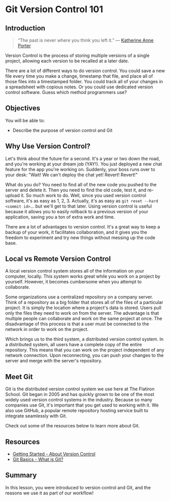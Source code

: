 
# Git Version Control 101

## Introduction

> “The past is never where you think you left it.” — [Katherine Anne Porter](http://en.wikipedia.org/wiki/Katherine_Anne_Porter)

Version Control is the process of storing multiple versions of a single project, allowing each version to be recalled at a later date.

There are a lot of different ways to do version control. You could save a new file every time you make a change, timestamp that file, and place all of those files into a timestamped folder. You could track all of your changes in a spreadsheet with copious notes. Or you could use dedicated version control software. Guess which method programmers use?


## Objectives

You will be able to:
* Describe the purpose of version control and Git

## Why Use Version Control?

Let's think about the future for a second. It's a year or two down the road, and you're working at your dream job (YAY!). You just deployed a new chat feature for the app you're working on. Suddenly, your boss runs over to your desk: "Wait! We can't deploy the chat yet! Revert! Revert!"

What do you do? You need to find all of the new code you pushed to the server and delete it. Then you need to find the old code, test it, and re-upload it. So much work to do. Well, since you used version control software, it's as easy as 1, 2, 3. Actually, it's as easy as `git reset --hard <commit id>`... but we'll get to that later. Using version control is useful because it allows you to easily rollback to a previous version of your application, saving you a ton of extra work and time.

There are a lot of advantages to version control. It's a great way to keep a backup of your work, it facilitates collaboration, and it gives you the freedom to experiment and try new things without messing up the code base.

## Local vs Remote Version Control

A local version control system stores all of the information on your computer, locally. This system works great while you work on a project by yourself. However, it becomes cumbersome when you attempt to collaborate.

Some organizations use a centralized repository on a company server. Think of a repository as a big folder that stores all of the files of a particular project. It is simply the location where a project's data is stored. Users pull only the files they need to work on from the server. The advantage is that multiple people can collaborate and work on the same project at once. The disadvantage of this process is that a user must be connected to the network in order to work on the project.

Which brings us to the third system, a distributed version control system. In a distributed system, all users have a complete copy of the entire repository. This means that you can work on the project independent of any network connection. Upon reconnecting, you can push your changes to the server and merge with the server's repository.

## Meet Git

Git is the distributed version control system we use here at The Flatiron School. Git began in 2005 and has quickly grown to be one of the most widely used version control systems in the industry. Because so many companies use Git, it's important that you get used to working with it. We also use GitHub, a popular remote repository hosting service built to integrate seamlessly with Git.

Check out some of the resources below to learn more about Git.

## Resources

* [Getting Started - About Version Control](http://git-scm.com/book/en/Getting-Started-About-Version-Control)
* [Git Basics - What is Git?](http://git-scm.com/video/what-is-git)

## Summary

In this lesson, you were introduced to version control and Git, and the reasons we use it as part of our workflow!
